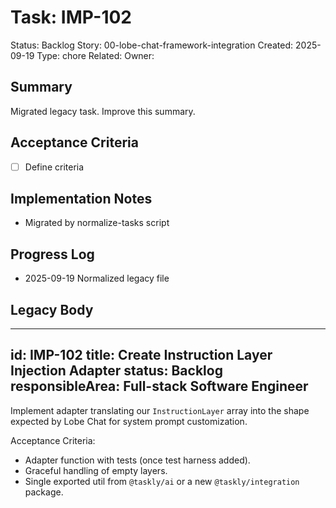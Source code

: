 # Task: IMP-102
Status: Backlog
Story: 00-lobe-chat-framework-integration
Created: 2025-09-19
Type: chore
Related:
Owner:

## Summary
Migrated legacy task. Improve this summary.

## Acceptance Criteria
- [ ] Define criteria

## Implementation Notes
- Migrated by normalize-tasks script

## Progress Log
- 2025-09-19 Normalized legacy file

## Legacy Body

---
id: IMP-102
title: Create Instruction Layer Injection Adapter
status: Backlog
responsibleArea: Full-stack Software Engineer
---
Implement adapter translating our `InstructionLayer` array into the shape expected by Lobe Chat for system prompt customization.

Acceptance Criteria:
- Adapter function with tests (once test harness added).
- Graceful handling of empty layers.
- Single exported util from `@taskly/ai` or a new `@taskly/integration` package.
